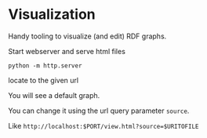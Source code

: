 # Visualization

Handy tooling to visualize (and edit) RDF graphs.

Start webserver and serve html files
```
python -m http.server 
```

locate to the given url

You will see a default graph.

You can change it using the url query parameter `source`.

Like `http://localhost:$PORT/view.html?source=$URITOFILE`

